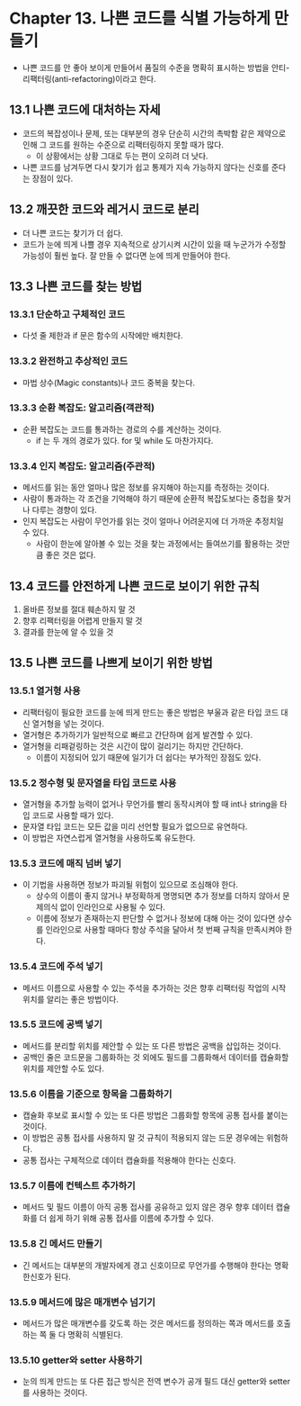 # Chapter 13. 나쁜 코드를 식별 가능하게 만들기
* 나쁜 코드를 안 좋아 보이게 만들어서 품질의 수준을 명확히 표시하는 방법을 안티-리팩터링(anti-refactoring)이라고 한다.

## 13.1 나쁜 코드에 대처하는 자세
* 코드의 복잡성이나 문제, 또는 대부분의 경우 단순히 시간의 촉박함 같은 제약으로 인해 그 코드를 원하는 수준으로 리팩터링하지 못할 때가 많다.
  * 이 상황에서는 상황 그대로 두는 편이 오히려 더 낫다.
* 나쁜 코드를 남겨두면 다시 찾기가 쉽고 통제가 지속 가능하지 않다는 신호를 준다는 장점이 있다.

## 13.2 깨끗한 코드와 레거시 코드로 분리
* 더 나쁜 코드는 찾기가 더 쉽다.
* 코드가 눈에 띄게 나쁠 경우 지속적으로 상기시켜 시간이 있을 때 누군가가 수정할 가능성이 훨씬 높다. 잘 만들 수 없다면 눈에 띄게 만들어야 한다.

## 13.3 나쁜 코드를 찾는 방법

### 13.3.1 단순하고 구체적인 코드
* 다섯 줄 제한과 if 문은 함수의 시작에만 배치한다.

### 13.3.2 완전하고 추상적인 코드
* 마법 상수(Magic constants)나 코드 중복을 찾는다.

### 13.3.3 순환 복잡도: 알고리즘(객관적)
* 순환 복잡도는 코드를 통과하는 경로의 수를 계산하는 것이다.
  * if 는 두 개의 경로가 있다. for 및 while 도 마찬가지다.

### 13.3.4 인지 복잡도: 알고리즘(주관적)
* 메서드를 읽는 동안 얼마나 많은 정보를 유지해야 하는지를 측정하는 것이다.
* 사람이 통과하는 각 조건을 기억해야 하기 때문에 순환적 복잡도보다는 중첩을 찾거나 다루는 경향이 있다.
* 인지 복잡도는 사람이 무언가를 읽는 것이 얼마나 어려운지에 더 가까운 추정치일 수 있다.
  * 사람이 한눈에 알아볼 수 있는 것을 찾는 과정에서는 들여쓰기를 활용하는 것만큼 좋은 것은 없다.

## 13.4 코드를 안전하게 나쁜 코드로 보이기 위한 규칙
1. 올바른 정보를 절대 훼손하지 말 것
2. 향후 리팩터링을 어렵게 만들지 말 것
3. 결과를 한눈에 알 수 있을 것

## 13.5 나쁜 코드를 나쁘게 보이기 위한 방법
### 13.5.1 열거형 사용
* 리팩터링이 필요한 코드를 눈에 띄게 만드는 좋은 방법은 부울과 같은 타입 코드 대신 열거형을 넣는 것이다.
* 열거형은 추가하기가 일반적으로 빠르고 간단하며 쉽게 발견할 수 있다.
* 열거형을 리패겉링하는 것은 시간이 많이 걸리기는 하지만 간단하다.
  * 이름이 지정되어 있기 때문에 일기가 더 쉽다는 부가적인 장점도 있다.

### 13.5.2 정수형 및 문자열을 타입 코드로 사용
* 열거형을 추가할 능력이 없거나 무언가를 빨리 동작시켜야 할 때 int나 string을 타입 코드로 사용할 때가 있다.
* 문자열 타입 코드는 모든 값을 미리 선언할 필요가 없으므로 유연하다.
* 이 방법은 자연스럽게 열거형을 사용하도록 유도한다.

### 13.5.3 코드에 매직 넘버 넣기
* 이 기법을 사용하면 정보가 파괴될 위험이 있으므로 조심해야 한다.
  * 상수의 이름이 좋지 않거나 부정확하게 명명되면 추가 정보를 더하지 않아서 문제의식 없이 인라인으로 사용될 수 있다.
  * 이름에 정보가 존재하는지 판단할 수 없거나 정보에 대해 아는 것이 있다면 상수를 인라인으로 사용할 때마다 항상 주석을 달아서 첫 번째 규칙을 만족시켜야 한다.

### 13.5.4 코드에 주석 넣기
* 메서드 이름으로 사용할 수 있는 주석을 추가하는 것은 향후 리팩터링 작업의 시작 위치를 알리는 좋은 방법이다.

### 13.5.5 코드에 공백 넣기
* 메서드를 분리할 위치를 제안할 수 있는 또 다른 방법은 공백을 삽입하는 것이다.
* 공백인 줄은 코드문을 그룹화하는 것 외에도 필드를 그룹화해서 데이터를 캡슐화할 위치를 제안할 수도 있다.

### 13.5.6 이름을 기준으로 항목을 그룹화하기
* 캡슐화 후보로 표시할 수 있는 또 다른 방법은 그룹화할 항목에 공통 접사를 붙이는 것이다.
* 이 방법은 공통 접사를 사용하지 말 것 규칙이 적용되지 않는 드문 경우에는 위험하다.
* 공통 접사는 구체적으로 데이터 캡슐화를 적용해야 한다는 신호다.

### 13.5.7 이름에 컨텍스트 추가하기
* 메서드 및 필드 이름이 아직 공통 접사를 공유하고 있지 않은 경우 향후 데이터 캡슐화를 더 쉽게 하기 위해 공통 접사를 이름에 추가할 수 있다.

### 13.5.8 긴 메서드 만들기
* 긴 메서드는 대부분의 개발자에게 경고 신호이므로 무언가를 수행해야 한다는 명확한신호가 된다.

### 13.5.9 메서드에 많은 매개변수 넘기기
* 메서드가 많은 매개변수를 갖도록 하는 것은 메서드를 정의하는 쪽과 메서드를 호출하는 쪽 둘 다 명확히 식별된다.

### 13.5.10 getter와 setter 사용하기
* 눈의 띄게 만드는 또 다른 접근 방식은 전역 변수가 공개 필드 대신 getter와 setter를 사용하는 것이다.
